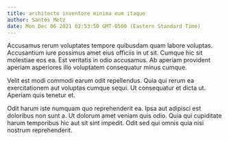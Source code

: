 ```yaml
---
title: architecto inventore minima eum itaque
author: Santos Metz
date: Mon Dec 06 2021 02:53:50 GMT-0500 (Eastern Standard Time)
---
```

Accusamus rerum voluptates tempore quibusdam quam labore voluptas. Accusantium iure possimus amet eius officiis in ut sit. Cumque hic sit molestiae eos ea. Est veritatis in odio accusamus. Ab aperiam provident aperiam asperiores illo voluptatem consequatur minus cumque.

 Velit est modi commodi earum odit repellendus. Quia qui rerum ea exercitationem aut voluptas cumque sequi. Ut consequatur et dicta ut. Aperiam quis tenetur et.

 Odit harum iste numquam quo reprehenderit ea. Ipsa aut adipisci est doloribus non sunt a. Ut dolorum amet veniam quis odio. Quia qui cupiditate harum temporibus hic aut sit sint impedit. Odit sed qui omnis quia nisi nostrum reprehenderit.
